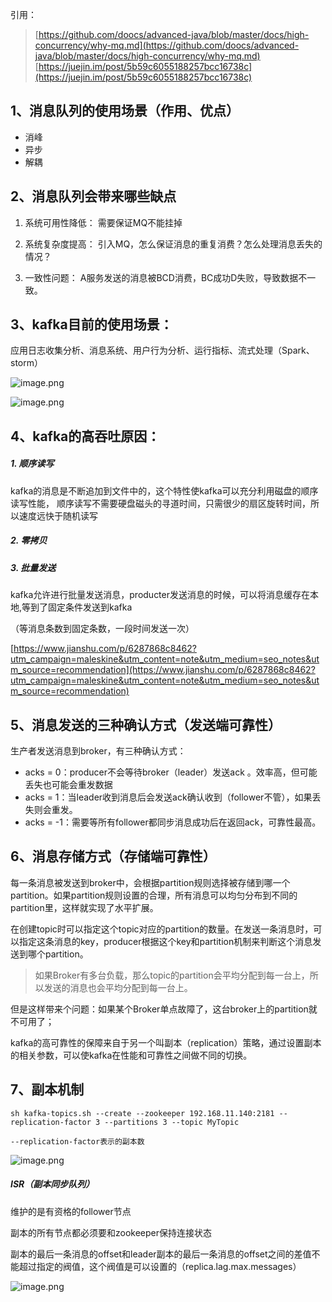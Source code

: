 引用：
> [https://github.com/doocs/advanced-java/blob/master/docs/high-concurrency/why-mq.md](https://github.com/doocs/advanced-java/blob/master/docs/high-concurrency/why-mq.md)
[https://juejin.im/post/5b59c6055188257bcc16738c](https://juejin.im/post/5b59c6055188257bcc16738c)

## 1、消息队列的使用场景（作用、优点）
*   消峰
*   异步
*   解耦

## 2、消息队列会带来哪些缺点

1.  系统可用性降低：
需要保证MQ不能挂掉

2.  系统复杂度提高：
引入MQ，怎么保证消息的重复消费？怎么处理消息丢失的情况？

3.  一致性问题：
A服务发送的消息被BCD消费，BC成功D失败，导致数据不一致。

## 3、kafka目前的使用场景：

应用日志收集分析、消息系统、用户行为分析、运行指标、流式处理（Spark、storm）

![image.png](https://upload-images.jianshu.io/upload_images/15620186-25079c3ef37f0534.png?imageMogr2/auto-orient/strip%7CimageView2/2/w/1240)

![image.png](https://upload-images.jianshu.io/upload_images/15620186-00d9c1971a698b3d.png?imageMogr2/auto-orient/strip%7CimageView2/2/w/1240)

## 4、kafka的高吞吐原因：

##### 1.  顺序读写

kafka的消息是不断追加到文件中的，这个特性使kafka可以充分利用磁盘的顺序读写性能，
顺序读写不需要硬盘磁头的寻道时间，只需很少的扇区旋转时间，所以速度远快于随机读写

##### 2. 零拷贝

##### 3. 批量发送

kafka允许进行批量发送消息，producter发送消息的时候，可以将消息缓存在本地,等到了固定条件发送到kafka

（等消息条数到固定条数，一段时间发送一次）

[https://www.jianshu.com/p/6287868c8462?utm_campaign=maleskine&utm_content=note&utm_medium=seo_notes&utm_source=recommendation](https://www.jianshu.com/p/6287868c8462?utm_campaign=maleskine&utm_content=note&utm_medium=seo_notes&utm_source=recommendation)

## 5、消息发送的三种确认方式（发送端可靠性）

生产者发送消息到broker，有三种确认方式：
- acks = 0：producer不会等待broker（leader）发送ack 。效率高，但可能丢失也可能会重发数据
- acks = 1：当leader收到消息后会发送ack确认收到（follower不管），如果丢失则会重发。
- acks = -1：需要等所有follower都同步消息成功后在返回ack，可靠性最高。

## 6、消息存储方式（存储端可靠性）

每一条消息被发送到broker中，会根据partition规则选择被存储到哪一个partition。如果partition规则设置的合理，所有消息可以均匀分布到不同的partition里，这样就实现了水平扩展。

在创建topic时可以指定这个topic对应的partition的数量。在发送一条消息时，可以指定这条消息的key，producer根据这个key和partition机制来判断这个消息发送到哪个partition。

> 如果Broker有多台负载，那么topic的partition会平均分配到每一台上，所以发送的消息也会平均分配到每一台上。

但是这样带来个问题：如果某个Broker单点故障了，这台broker上的partition就不可用了；

kafka的高可靠性的保障来自于另一个叫副本（replication）策略，通过设置副本的相关参数，可以使kafka在性能和可靠性之间做不同的切换。

## 7、副本机制
```
sh kafka-topics.sh --create --zookeeper 192.168.11.140:2181 --replication-factor 3 --partitions 3 --topic MyTopic

--replication-factor表示的副本数
```
![image.png](https://upload-images.jianshu.io/upload_images/15620186-2dbe067fb173b3f6.png?imageMogr2/auto-orient/strip%7CimageView2/2/w/1240)

##### ISR（副本同步队列）

维护的是有资格的follower节点

副本的所有节点都必须要和zookeeper保持连接状态

副本的最后一条消息的offset和leader副本的最后一条消息的offset之间的差值不能超过指定的阀值，这个阀值是可以设置的（replica.lag.max.messages）

![image.png](https://upload-images.jianshu.io/upload_images/15620186-c325754b533021f7.png?imageMogr2/auto-orient/strip%7CimageView2/2/w/1240)
